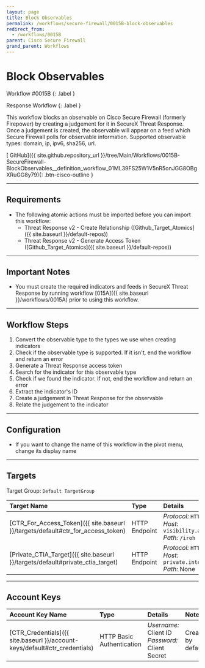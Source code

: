 ```yaml
---
layout: page
title: Block Observables
permalink: /workflows/secure-firewall/0015B-block-observables
redirect_from:
  - /workflows/0015B
parent: Cisco Secure Firewall
grand_parent: Workflows
---
```


# Block Observables
<div markdown="1">
Workflow #0015B
{: .label }

Response Workflow
{: .label }
</div>

This workflow blocks an observable on Cisco Secure Firewall (formerly Firepower) by creating a judgement for it in SecureX Threat Response. Once a judgement is created, the observable will appear on a feed which Secure Firewall polls for observable information. Supported observable types: domain, ip, ipv6, sha256, url.

[<i class="fab fa-github"></i> GitHub]({{ site.github.repository_url }}/tree/Main/Workflows/0015B-SecureFirewall-BlockObservables__definition_workflow_01ML39FS25W1V5nR5onJGG8OBgXRuGG8y79){: .btn-cisco-outline }

---

## Requirements
* The following atomic actions must be imported before you can import this workflow:
	* Threat Response v2 - Create Relationship ([Github_Target_Atomics]({{ site.baseurl }}/default-repos))
	* Threat Response v2 - Generate Access Token ([Github_Target_Atomics]({{ site.baseurl }}/default-repos))

---

## Important Notes
* You must create the required indicators and feeds in SecureX Threat Response by running workflow [015A]({{ site.baseurl }}/workflows/0015A) prior to using this workflow.

---

## Workflow Steps

1. Convert the observable type to the types we use when creating indicators
1. Check if the observable type is supported. If it isn't, end the workflow and return an error
1. Generate a Threat Response access token
1. Search for the indicator for this observable type
1. Check if we found the indicator. If not, end the workflow and return an error
1. Extract the indicator's ID
1. Create a judgement in Threat Response for the observable
1. Relate the judgement to the indicator

---

## Configuration
* If you want to change the name of this workflow in the pivot menu, change its display name

---

## Targets
Target Group: `Default TargetGroup`

| Target Name | Type | Details | Account Keys | Notes |
|:------------|:-----|:--------|:-------------|:------|
| [CTR_For_Access_Token]({{ site.baseurl }}/targets/default#ctr_for_access_token) | HTTP Endpoint | _Protocol:_ `HTTPS`<br />_Host:_ `visibility.amp.cisco.com`<br />_Path:_ `/iroh` | CTR_Credentials | Created by default |
| [Private_CTIA_Target]({{ site.baseurl }}/targets/default#private_ctia_target) | HTTP Endpoint | _Protocol:_ `HTTPS`<br />_Host:_ `private.intel.amp.cisco.com`<br />_Path:_ None | None | Created by default |

---

## Account Keys

| Account Key Name | Type | Details | Notes |
|:-----------------|:-----|:--------|:------|
| [CTR_Credentials]({{ site.baseurl }}/account-keys/default#ctr_credentials) | HTTP Basic Authentication | _Username:_ Client ID<br />_Password:_ Client Secret | Created by default |
